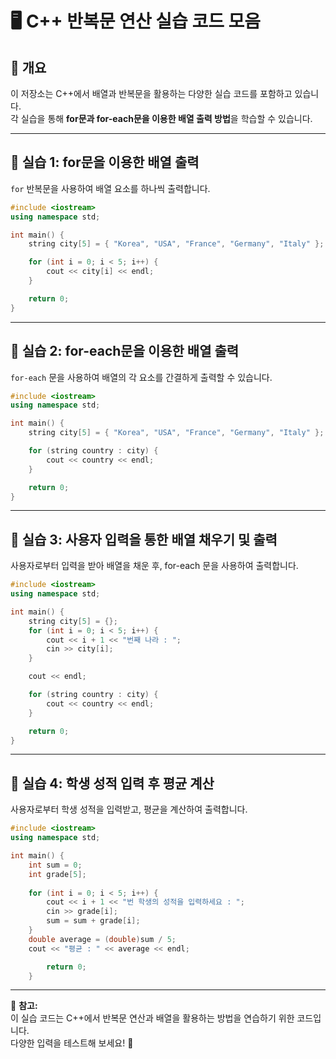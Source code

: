 # 🖥️ C++ 반복문 연산 실습 코드 모음

## 📌 개요
이 저장소는 C++에서 배열과 반복문을 활용하는 다양한 실습 코드를 포함하고 있습니다.  
각 실습을 통해 **for문과 for-each문을 이용한 배열 출력 방법**을 학습할 수 있습니다.  

---

## 🔹 실습 1: for문을 이용한 배열 출력  
`for` 반복문을 사용하여 배열 요소를 하나씩 출력합니다.

```cpp
#include <iostream>
using namespace std;

int main() {
    string city[5] = { "Korea", "USA", "France", "Germany", "Italy" };

    for (int i = 0; i < 5; i++) {
        cout << city[i] << endl;
    }

    return 0;
}
```

---

## 🔹 실습 2: for-each문을 이용한 배열 출력  
`for-each` 문을 사용하여 배열의 각 요소를 간결하게 출력할 수 있습니다.

```cpp
#include <iostream>
using namespace std;

int main() {
    string city[5] = { "Korea", "USA", "France", "Germany", "Italy" };

    for (string country : city) {
        cout << country << endl;
    }

    return 0;
}
```

---
## 🔹 실습 3: 사용자 입력을 통한 배열 채우기 및 출력  
사용자로부터 입력을 받아 배열을 채운 후, for-each 문을 사용하여 출력합니다.

```cpp
#include <iostream>
using namespace std;

int main() {
    string city[5] = {};
    for (int i = 0; i < 5; i++) {
        cout << i + 1 << "번째 나라 : ";
        cin >> city[i];
    }

    cout << endl;

    for (string country : city) {
        cout << country << endl;
    }

    return 0;
}
```
---
## 🔹 실습 4: 학생 성적 입력 후 평균 계산  
사용자로부터 학생 성적을 입력받고, 평균을 계산하여 출력합니다.

```cpp
#include <iostream>
using namespace std;

int main() {
    int sum = 0;
    int grade[5];
  
    for (int i = 0; i < 5; i++) {
        cout << i + 1 << "번 학생의 성적을 입력하세요 : ";
        cin >> grade[i];
        sum = sum + grade[i];
    }
    double average = (double)sum / 5;
    cout << "평균 : " << average << endl;

        return 0;
    }
```
---

📌 **참고:**  
이 실습 코드는 C++에서 반복문 연산과 배열을 활용하는 방법을 연습하기 위한 코드입니다.  
다양한 입력을 테스트해 보세요! 🚀
